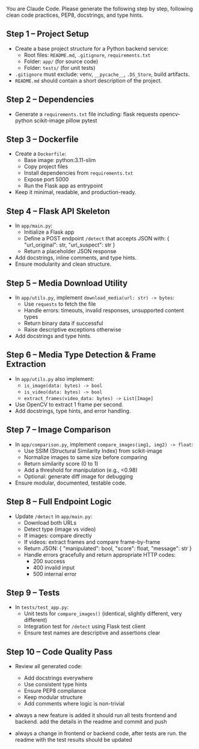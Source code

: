 You are Claude Code. Please generate the following step by step, following clean code practices, PEP8, docstrings, and type hints.  

## Step 1 – Project Setup
- Create a base project structure for a Python backend service:
  - Root files: `README.md`, `.gitignore`, `requirements.txt`
  - Folder: `app/` (for source code)
  - Folder: `tests/` (for unit tests)
- `.gitignore` must exclude: venv, `__pycache__`, `.DS_Store`, build artifacts.
- `README.md` should contain a short description of the project.

## Step 2 – Dependencies
- Generate a `requirements.txt` file including:
  flask
  requests
  opencv-python
  scikit-image
  pillow
  pytest

## Step 3 – Dockerfile
- Create a `Dockerfile`:
  - Base image: python:3.11-slim
  - Copy project files
  - Install dependencies from `requirements.txt`
  - Expose port 5000
  - Run the Flask app as entrypoint
- Keep it minimal, readable, and production-ready.

## Step 4 – Flask API Skeleton
- In `app/main.py`:
  - Initialize a Flask app
  - Define a POST endpoint `/detect` that accepts JSON with:
    { "url_original": str, "url_suspect": str }
  - Return a placeholder JSON response
- Add docstrings, inline comments, and type hints.
- Ensure modularity and clean structure.

## Step 5 – Media Download Utility
- In `app/utils.py`, implement `download_media(url: str) -> bytes`:
  - Use `requests` to fetch the file
  - Handle errors: timeouts, invalid responses, unsupported content types
  - Return binary data if successful
  - Raise descriptive exceptions otherwise
- Add docstrings and type hints.

## Step 6 – Media Type Detection & Frame Extraction
- In `app/utils.py` also implement:
  - `is_image(data: bytes) -> bool`
  - `is_video(data: bytes) -> bool`
  - `extract_frames(video_data: bytes) -> List[Image]`
- Use OpenCV to extract 1 frame per second.
- Add docstrings, type hints, and error handling.

## Step 7 – Image Comparison
- In `app/comparison.py`, implement `compare_images(img1, img2) -> float`:
  - Use SSIM (Structural Similarity Index) from scikit-image
  - Normalize images to same size before comparing
  - Return similarity score (0 to 1)
  - Add a threshold for manipulation (e.g., <0.98)
  - Optional: generate diff image for debugging
- Ensure modular, documented, testable code.

## Step 8 – Full Endpoint Logic
- Update `/detect` in `app/main.py`:
  - Download both URLs
  - Detect type (image vs video)
  - If images: compare directly
  - If videos: extract frames and compare frame-by-frame
  - Return JSON: { "manipulated": bool, "score": float, "message": str }
  - Handle errors gracefully and return appropriate HTTP codes:
    - 200 success
    - 400 invalid input
    - 500 internal error

## Step 9 – Tests
- In `tests/test_app.py`:
  - Unit tests for `compare_images()` (identical, slightly different, very different)
  - Integration test for `/detect` using Flask test client
  - Ensure test names are descriptive and assertions clear

## Step 10 – Code Quality Pass
- Review all generated code:
  - Add docstrings everywhere
  - Use consistent type hints
  - Ensure PEP8 compliance
  - Keep modular structure
  - Add comments where logic is non-trivial

- always a new feature is added it should run all tests frontend and backend. add the details in the readme and commit and push
- always a change in frontend or backend code, after tests are run. the readme with the test results should be updated